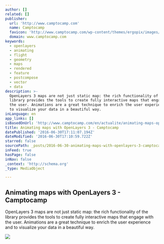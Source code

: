 ```yaml
---
author: []
related: []
publisher:
  url: 'http://www.camptocamp.com'
  name: Camptocamp
  favicon: 'http://www.camptocamp.com/wp-content/themes/ergopix/images/favicon.ico'
  domain: www.camptocamp.com
keywords:
  - openlayers
  - animating
  - flight
  - geometry
  - maps
  - rendered
  - feature
  - postcompose
  - vector
  - data
description: >-
  OpenLayers 3 maps are not just static map: the rich functionality of the
  library provides the tools to create fully interactive maps that engage with
  the user. Animations are a great technique to enrich the user experience and
  to visualize your data in a beautiful way.
inLanguage: en
app_links: []
isBasedOnUrl: 'http://www.camptocamp.com/en/actualite/animating-maps-openlayers-3/'
title: Animating maps with OpenLayers 3 - Camptocamp
datePublished: '2016-06-30T17:11:07.194Z'
dateModified: '2016-06-30T17:10:59.722Z'
starred: false
sourcePath: _posts/2016-06-30-animating-maps-with-openlayers-3-camptocamp.md
inFeed: true
hasPage: false
inNav: false
_context: 'http://schema.org'
_type: MediaObject

---
```

<article style=""><h1>Animating maps with OpenLayers 3 - Camptocamp</h1><p>OpenLayers 3 maps are not just static map: the rich functionality of the library provides the tools to create fully interactive maps that engage with the user. Animations are a great technique to enrich the user experience and to visualize your data in a beautiful way.</p><img src="http://www.camptocamp.com/wp-content/uploads/out.gif" /></article>